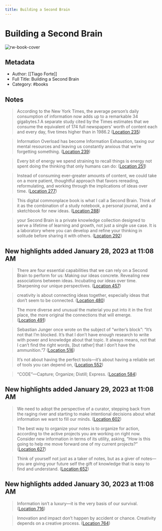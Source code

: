 ```yaml
---
title: Building a Second Brain
---
```

# Building a Second Brain

![rw-book-cover](https://m.media-amazon.com/images/I/71-C-CsboJL._SY160.jpg)

## Metadata
- Author: [[Tiago Forte]]
- Full Title: Building a Second Brain
- Category: #books

## Notes
> According to the New York Times, the average person’s daily consumption of information now adds up to a remarkable 34 gigabytes.1 A separate study cited by the Times estimates that we consume the equivalent of 174 full newspapers’ worth of content each and every day, five times higher than in 1986.2 ([Location 235](https://readwise.io/to_kindle?action=open&asin=B09MDNDYYF&location=235))

> Information Overload has become Information Exhaustion, taxing our mental resources and leaving us constantly anxious that we’re forgetting something. ([Location 239](https://readwise.io/to_kindle?action=open&asin=B09MDNDYYF&location=239))

> Every bit of energy we spend straining to recall things is energy not spent doing the thinking that only humans can do: ([Location 251](https://readwise.io/to_kindle?action=open&asin=B09MDNDYYF&location=251))

> Instead of consuming ever-greater amounts of content, we could take on a more patient, thoughtful approach that favors rereading, reformulating, and working through the implications of ideas over time. ([Location 277](https://readwise.io/to_kindle?action=open&asin=B09MDNDYYF&location=277))

> This digital commonplace book is what I call a Second Brain. Think of it as the combination of a study notebook, a personal journal, and a sketchbook for new ideas. ([Location 288](https://readwise.io/to_kindle?action=open&asin=B09MDNDYYF&location=288))

> your Second Brain is a private knowledge collection designed to serve a lifetime of learning and growth, not just a single use case. It is a laboratory where you can develop and refine your thinking in solitude before sharing it with others. ([Location 292](https://readwise.io/to_kindle?action=open&asin=B09MDNDYYF&location=292))

## New highlights added January 28, 2023 at 11:08 AM
> There are four essential capabilities that we can rely on a Second Brain to perform for us: Making our ideas concrete. Revealing new associations between ideas. Incubating our ideas over time. Sharpening our unique perspectives. ([Location 457](https://readwise.io/to_kindle?action=open&asin=B09MDNDYYF&location=457))

> creativity is about connecting ideas together, especially ideas that don’t seem to be connected. ([Location 480](https://readwise.io/to_kindle?action=open&asin=B09MDNDYYF&location=480))

> The more diverse and unusual the material you put into it in the first place, the more original the connections that will emerge. ([Location 491](https://readwise.io/to_kindle?action=open&asin=B09MDNDYYF&location=491))

> Sebastian Junger once wrote on the subject of “writer’s block”: “It’s not that I’m blocked. It’s that I don’t have enough research to write with power and knowledge about that topic. It always means, not that I can’t find the right words, [but rather] that I don’t have the ammunition.”7 ([Location 516](https://readwise.io/to_kindle?action=open&asin=B09MDNDYYF&location=516))

> It’s not about having the perfect tools—it’s about having a reliable set of tools you can depend on, ([Location 552](https://readwise.io/to_kindle?action=open&asin=B09MDNDYYF&location=552))

> “CODE”—Capture; Organize; Distill; Express. ([Location 584](https://readwise.io/to_kindle?action=open&asin=B09MDNDYYF&location=584))

## New highlights added January 29, 2023 at 11:08 AM
> We need to adopt the perspective of a curator, stepping back from the raging river and starting to make intentional decisions about what information we want to fill our minds. ([Location 602](https://readwise.io/to_kindle?action=open&asin=B09MDNDYYF&location=602))

> The best way to organize your notes is to organize for action, according to the active projects you are working on right now. Consider new information in terms of its utility, asking, “How is this going to help me move forward one of my current projects?” ([Location 627](https://readwise.io/to_kindle?action=open&asin=B09MDNDYYF&location=627))

> Think of yourself not just as a taker of notes, but as a giver of notes—you are giving your future self the gift of knowledge that is easy to find and understand. ([Location 652](https://readwise.io/to_kindle?action=open&asin=B09MDNDYYF&location=652))

## New highlights added January 30, 2023 at 11:08 AM
> Information isn’t a luxury—it is the very basis of our survival. ([Location 716](https://readwise.io/to_kindle?action=open&asin=B09MDNDYYF&location=716))

> Innovation and impact don’t happen by accident or chance. Creativity depends on a creative process. ([Location 764](https://readwise.io/to_kindle?action=open&asin=B09MDNDYYF&location=764))

